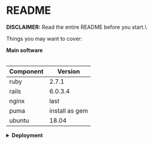 # README
**DISCLAIMER:**
Read the entire README before you start.\

Things you may want to cover:


<summary><strong>Main software</strong></summary>
<br>

| Component      | Version        |
| -------------- | -------------- |
| ruby           | 2.7.1          |
| rails          | 6.0.3.4        |
| nginx          | last           |
| puma           | install as gem |
| ubuntu         | 18.04          |


<details>  

<summary><strong>Deployment</strong></summary>
<br>

**Clone project**

**Postgres**

- Install using  `$sudo apt install postgresql-10 libpq-dev`
- Edit pg_hba.conf `$sudo vim /etc/postgresql/10/main/pg_hba.conf`<br/>
change `local   all        all                                     peer`
to  `local   all        all                                     md5`
- Save and exit
- Create user `$sudo -i -u postgres psql` <br/>
  Type: `create user sample_app with password "ZypCPp7c";` <br/>
  Type: `alter user sample_app superuser;`
  
**Ruby 2.7.1 and Rails  6.0.3.4**

- Guide : https://gorails.com/setup/ubuntu/18.04

**Install gem**
- `cd ~/sample_app && bundle i`

**Nginx**
- Install using  `$sudo apt install nginx`
- replace `/etc/nginx/sites-available/default` with `sample_app/default`
- `$sudo service nginx restart`

**Install redis**
- Guide: https://www.digitalocean.com/community/tutorials/how-to-install-and-secure-redis-on-ubuntu-18-04

**Environment variables**
- Gen secret key `$cd /home/ubuntu/sample_app && rails secret` 
- Set env variables: <br/>
`RAILS_ENV=production` <br/>
`SAMPLE_APP_DATABASE_PASSWORD=ZypCPp7c` <br/>
`RAILS_SERVE_STATIC_FILES=true` <br/>
`SECRET_KEY_BASE=generated_key`

**Run puma as service**
- Copy file `sample_app/puma.service` to `/etc/systemd/system/`
- `$sudo systemctl daemon-reload`
- `$sudo systemctl enable puma`
- `$sudo service puma restart`
</details>  
